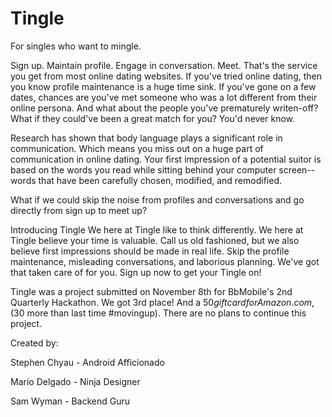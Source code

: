 Tingle
======
For singles who want to mingle.

Sign up.  Maintain profile.  Engage in conversation.  Meet.  That's the service you get from most online dating websites.  If you've tried online dating, then you know profile maintenance is a huge time sink.  If you've gone on a few dates, chances are you've met someone who was a lot different from their online persona.  And what about the people you've prematurely writen-off?  What if they could've been a great match for you?  You'd never know.

Research has shown that body language plays a significant role in communication.  Which means you miss out on a huge part of communication in online dating.  Your first impression of a potential suitor is based on the words you read while sitting behind your computer screen-- words that have been carefully chosen, modified, and remodified. 

What if we could skip the noise from profiles and conversations and go directly from sign up to meet up?

Introducing Tingle
We here at Tingle like to think differently.  We here at Tingle believe your time is valuable.  Call us old fashioned, but we also believe first impressions should be made in real life.  Skip the profile maintenance, misleading conversations, and laborious planning.  We've got that taken care of for you.  Sign up now to get your Tingle on!


Tingle was a project submitted on November 8th for BbMobile's 2nd Quarterly Hackathon.  We got 3rd place!  And a $50 gift card for Amazon.com, ($30 more than last time #movingup).  There are no plans to continue this project.

Created by:

Stephen Chyau - Android Afficionado

Mario Delgado - Ninja Designer

Sam Wyman - Backend Guru
